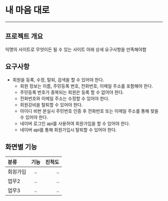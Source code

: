 # 내 마음 대로
--------------------

## 프로젝트 개요
익명의 사이트로 무엇이든 될 수 있는 사이트
아래 상세 요구사항을 만족해야함

## 요구사항
- 회원을 등록, 수정, 탈퇴, 검색을 할 수 있어야 한다.
  - 회원 정보는 이름, 주민등록 번호, 전화번호, 이메일 주소를 포함해야 한다.
  - 주민등록 번호가 중복되는 회원은 등록 할 수 없어야 한다.
  - 전화번호와 이메일 주소는 수정할 수 있어야 한다.
  - 회원강비을 탈퇴할 수 있어야 한다.
  - 아이디 비번 분실시 주민번호 인증 후 전화번호 또는 이메일 주소를 통해 찾을 수 있어야 한다.
  - 네이버 로그인 api를 사용하여 회원가입을 할 수 있어야 한다.
  - 네이버 api를 통해 회원가입시 탈퇴할 수 있어야 한다.


## 화면별 기능

| 분류  | 기능 | 진척도         |
| :------------ | :-----------: | -------------------: |
| 회원가입    | ..          | .. |
| 업무2    | ..      | ..           |
| 업무3     | ..  |..|
